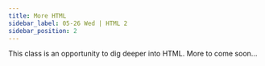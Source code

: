 ```yaml
---
title: More HTML
sidebar_label: 05-26 Wed | HTML 2
sidebar_position: 2
---
```


This class is an opportunity to dig deeper into HTML. More to come soon...